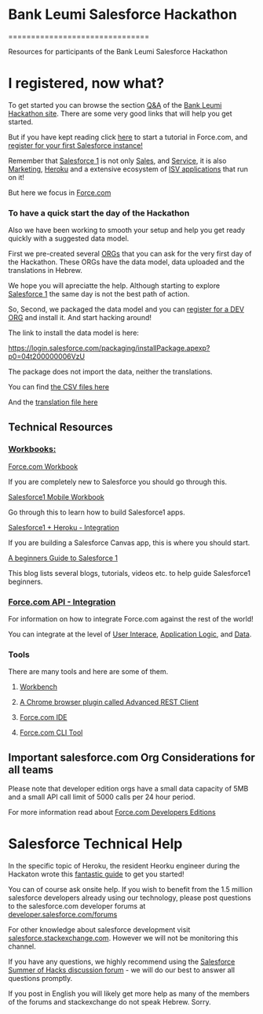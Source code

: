 <h1>Bank Leumi Salesforce Hackathon</h1>
===============================

Resources for participants of the Bank Leumi Salesforce Hackathon

<h1>I registered, now what?</h1>
To get started you can browse the section <bold><a href="http://hackleumi.bemyapp.com/we-QA.php">Q&A</a></bold> of the <a href="http://hackleumi.bemyapp.com/">Bank Leumi Hackathon site</a>. There are some very good links that will help you get started.

But if you have kept reading click <a href="http://ccoenraets.github.io/salesforce-developer-workshop/index.html">here</a> to start a tutorial in Force.com, and <a href="https://developer.salesforce.com/signup?d=70130000000hUZp">register for your first Salesforce instance!</a>

Remember that <a href="http://www.salesforce.com/salesforce1/">Salesforce 1</a> is not only <a href="http://www.salesforce.com/sales-cloud/overview/?d=70130000000tdXy">Sales</a>, and <a href="http://www.salesforce.com/service-cloud/overview/?d=70130000000tdY3">Service</a>, it is also <a href="https://code.exacttarget.com/getting-started/">Marketing</a>, <a href="https://developer.salesforce.com/docs/atlas.en-us.articles.meta/articles/">Heroku</a> and a extensive ecosystem of <a href="https://appexchange.salesforce.com/">ISV applications</a> that run on it!

But here we focus in <a href="https://developer.salesforce.com/docs/atlas.en-us.workbook.meta/workbook/">Force.com</a>

<h3>To have a quick start the day of the Hackathon</h3>
Also we have been working to smooth your setup and help you get ready quickly with a suggested data model.

First we pre-created several <a href="https://developer.salesforce.com/page/An_Introduction_to_Environments">ORGs</a> that you can ask for the very first day of the Hackathon. These ORGs have the data model, data uploaded and the translations in Hebrew.

We hope you will apreciatte the help. Although starting to explore <a href="http://www.salesforce.com/salesforce1/">Salesforce 1</a> the same day is not the best path of action.

So, Second, we packaged the data model and you can <a href="https://developer.salesforce.com/signup?d=70130000000hUZp">register for a DEV ORG</a> and install it. And start hacking around!

The link to install the data model is here:

<a href="https://login.salesforce.com/packaging/installPackage.apexp?p0=04t200000006VzU">https://login.salesforce.com/packaging/installPackage.apexp?p0=04t200000006VzU</a>

The package does not import the data, neither the translations.

You can find <a href="https://drive.google.com/folderview?id=0ByBJefqzYuRxbk9UZ1lkWmRaV28&usp=sharing ">the CSV files here</a>

And the <a href="https://github.com/umabot/bkleumi-hack/tree/master/translation">translation file here</a>

<h2>Technical Resources</h2>
<h3><a href="https://developer.salesforce.com/page/Force.com_workbook">Workbooks:</a></h3>

<a href="https://developer.salesforce.com/docs/atlas.en-us.workbook.meta/workbook/">Force.com Workbook </a>

If you are completely new to Salesforce you should go through this.

<a href="http://res.cloudinary.com/hy4kyit2a/image/upload/s1_mobile_woorkbook_v3-21.pdf">Salesforce1 Mobile Workbook</a>

Go through this to learn how to build Salesforce1 apps.

<a href="http://res.cloudinary.com/hy4kyit2a/image/upload/workbook_text_Heroku.pdf">Salesforce1 + Heroku - Integration</a>

If you are building a Salesforce Canvas app, this is where you should start.
 
<a href="https://developer.salesforce.com/blogs/developer-relations/2014/07/a-beginners-guide-salesforce1.html">A beginners Guide to Salesforce 1</a>

This blog lists several blogs, tutorials, videos etc. to help guide Salesforce1 beginners.

<h3><a href="https://developer.salesforce.com/page/Integration">Force.com API - Integration</a></h3>
For information on how to integrate Force.com against the rest of the world!

You can integrate at the level of <a href="http://wiki.developerforce.com/page/Force.com_Canvas">User Interace</a>, <a href="http://wiki.developerforce.com/page/Logic_Integration">Application Logic</a>, and <a href="http://wiki.developerforce.com/page/Data_Integration">Data</a>.

<h3><a href"https://developer.salesforce.com/page/Tools">Tools</a></h3>
There are many tools and here are some of them.

1. <a href="https://developer.salesforce.com/page/Workbench">Workbench</a>

2. <a href="https://chrome.google.com/webstore/detail/advanced-rest-client/hgmloofddffdnphfgcellkdfbfbjeloo">A Chrome browser plugin called Advanced REST Client</a>

3. <a href="https://developer.salesforce.com/page/Force.com_IDE">Force.com IDE</a>

4. <a href="https://github.com/heroku/forceE">Force.com CLI Tool</a>

<h2>Important salesforce.com Org Considerations for all teams</h2>

Please note that developer edition orgs have a small data capacity of 5MB and a small API call limit of 5000 calls per 24 hour period.

For more information read about <a href="https://developer.salesforce.com/page/Developer_Edition">Force.com Developers Editions</a>

<h1>Salesforce Technical Help</h1>
In the specific topic of Heroku, the resident Heorku engineer during the Hackaton wrote this <a href="https://gist.github.com/idan/55eae71cbff7c19727a9">fantastic guide</a> to get you started!

You can of course ask onsite help. If you wish to benefit from the 1.5 million salesforce developers already using our technology, please post questions to the salesforce.com developer forums at <a href="https://developer.salesforce.com/forums">developer.salesforce.com/forums</a>

For other knowledge about salesforce development visit <a href="https://salesforce.stackexchange.com/">salesforce.stackexchange.com</a>. However we will not be monitoring this channel.

If you have any questions, we highly recommend using the <a href="https://developer.salesforce.com/forums/#!/feedtype=RECENT&dc=Salesforce_Summer_of_Hacks&criteria=ALLQUESTIONS">Salesforce Summer of Hacks discussion forum</a> - we will do our best to answer all questions promptly.

If you post in English you will likely get more help as many of the members of the forums and stackexchange do not speak Hebrew. Sorry.
